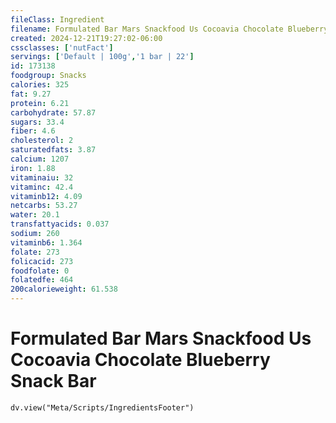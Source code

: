 ```yaml
---
fileClass: Ingredient
filename: Formulated Bar Mars Snackfood Us Cocoavia Chocolate Blueberry Snack Bar
created: 2024-12-21T19:27:02-06:00
cssclasses: ['nutFact']
servings: ['Default | 100g','1 bar | 22']
id: 173138
foodgroup: Snacks
calories: 325
fat: 9.27
protein: 6.21
carbohydrate: 57.87
sugars: 33.4
fiber: 4.6
cholesterol: 2
saturatedfats: 3.87
calcium: 1207
iron: 1.88
vitaminaiu: 32
vitaminc: 42.4
vitaminb12: 4.09
netcarbs: 53.27
water: 20.1
transfattyacids: 0.037
sodium: 260
vitaminb6: 1.364
folate: 273
folicacid: 273
foodfolate: 0
folatedfe: 464
200calorieweight: 61.538
---
```


# Formulated Bar Mars Snackfood Us Cocoavia Chocolate Blueberry Snack Bar

```dataviewjs
dv.view("Meta/Scripts/IngredientsFooter")
```